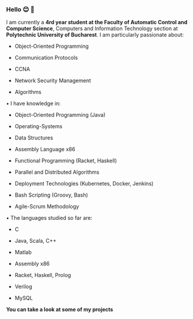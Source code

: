 ### Hello :blush: :floppy_disk:
I am currently a **4rd year student at the Faculty of Automatic Control and Computer Science**, Computers and Information Technology section at **Polytechnic University of Bucharest**.
I am particularly passionate about:

* Object-Oriented Programming

* Communication Protocols

* CCNA 

* Network Security Management

* Algorithms


• I have knowledge in: 


* Object-Oriented Programming (Java)

* Operating-Systems

* Data Structures

* Assembly Language x86

* Functional Programming (Racket, Haskell)

* Parallel and Distributed Algorithms
  
* Deployment Technologies (Kubernetes, Docker, Jenkins)

* Bash Scripting (Groovy, Bash)

* Agile-Scrum Methodology


• The languages studied so far are: 

- C

- Java, Scala, C++

- Matlab 

- Assembly x86

- Racket, Haskell, Prolog

- Verilog

- MySQL

**You can take a look at some of my projects**
